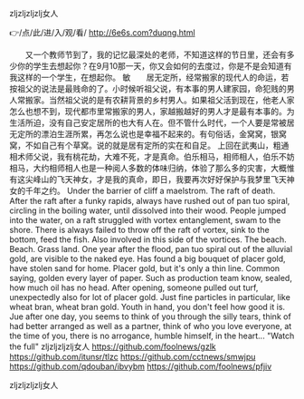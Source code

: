 
zljzljzljzlj女人




👉/点/此/进/入/观/看/ http://6e6s.com?duqng.html




　　又一个教师节到了，我的记忆最深处的老师，不知道这样的节日里，还会有多少你的学生去想起你？在9月10那一天，你又会如何的去度过，你是不是会知道有我这样的一个学生，在想起你。
敏　　居无定所，经常搬家的现代人的命运，若按祖父的说法是最贱命的了。小时候听祖父说，有本事的男人建家园，命犯贱的男人常搬家。当然祖父说的是有农耕背景的乡村男人。如果祖父活到现在，他老人家怎么也想不到，现代都市里常搬家的男人，家越搬越好的男人才是最有本事的。为生活所迫，没有自己安定居所的也大有人在。但不管什么时代，一个人要是常被居无定所的漂泊生涯所累，再怎么说也是幸福不起来的。有句俗话，金窝窝，银窝窝，不如自己有个草窝。说的就是居有定所的实在和自足。
上回在武夷山，粗通相术师父说，我有桃花劫，大难不死，才是真命。伯乐相马，相师相人，伯乐不妨相马，大约相师相人也是一种阅人多数的体味归纳，体验了那么多的灾害，大概惟有这尖峰山的飞天神女，才是我的真命，即日，我要再次好好保护与我梦里飞天神女的千年之约。
Under the barrier of cliff a maelstrom.
The raft of death.
After the raft after a funky rapids, always have rushed out of pan tuo spiral, circling in the boiling water, until dissolved into their wood.
People jumped into the water, on a raft struggled with vortex entanglement, swam to the shore.
There is always failed to throw off the raft of vortex, sink to the bottom, feed the fish.
Also involved in this side of the vortices.
The beach.
Beach.
Grass land.
One year after the flood, pan tuo spiral out of the alluvial gold, are visible to the naked eye.
Has found a big bouquet of placer gold, have stolen sand for home.
Placer gold, but it's only a thin line.
Common saying, golden every layer of paper.
Such as production team know, sealed, how much oil has no head.
After opening, someone pulled out turf, unexpectedly also for lot of placer gold.
Just fine particles in particular, like wheat bran, wheat bran gold.
Youth in hand, you don't feel how good it is.
Jue after one day, you seems to think of you through the silly tears, think of had better arranged as well as a partner, think of who you love everyone, at the time of you, there is no arrogance, humble himself, in the heart...
"Watch the full"
zljzljzljzlj女人 https://github.com/foolnews/gzlk
https://github.com/itunsr/tlzc
https://github.com/cctnews/smwjpu
https://github.com/qdouban/ibvybm
https://github.com/foolnews/pfjiv





zljzljzljzlj女人
